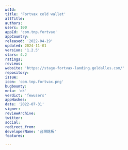 ```yaml
---
wsId: 
title: 'Fortvax cold wallet'
altTitle: 
authors: 
users: 100
appId: 'com.tnp.fortvax'
appCountry: 
released: '2022-04-19'
updated: 2024-11-01
version: '1.2.5'
stars: 4.2
ratings: 
reviews: 
website: 'https://stage-fortvax-landing.goldalles.com/'
repository: 
issue: 
icon: 'com.tnp.fortvax.png'
bugbounty: 
meta: 'ok'
verdict: 'fewusers'
appHashes: 
date: '2022-07-31'
signer: 
reviewArchive: 
twitter: 
social: 
redirect_from: 
developerName: '台灣銘板'
features: 

---
```


